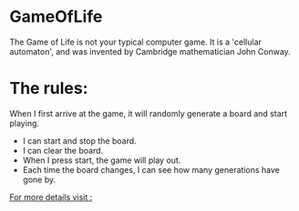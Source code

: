 # GameOfLife
The Game of Life is not your typical computer game. It is a 'cellular automaton', and was invented by Cambridge mathematician John Conway.

# The rules:
When I first arrive at the game, it will randomly generate a board and start playing.
- I can start and stop the board.
- I can clear the board.
- When I press start, the game will play out.
- Each time the board changes, I can see how many generations have gone by.

[For more details visit :](https://en.wikipedia.org/wiki/Conway%27s_Game_of_Life)
